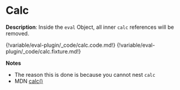 # Calc

__Description__: Inside the `eval` Object, all inner `calc` references will be removed.

{!variable/eval-plugin/_code/calc.code.md!}
{!variable/eval-plugin/_code/calc.fixture.md!}

__Notes__

+ The reason this is done is because you cannot nest `calc`
+ <span class="mdn-tag">MDN</span> [calc()](https://developer.mozilla.org/en-US/docs/Web/CSS/calc)

<div class="cf"></div>
<div class="end"></div>

